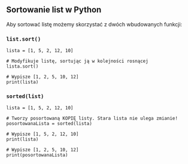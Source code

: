 ## Sortowanie list w Python

Aby sortować listę możemy skorzystać z dwóch wbudowanych funkcji:

### `list.sort()`

```
lista = [1, 5, 2, 12, 10]

# Modyfikuje listę, sortując ją w kolejności rosnącej
lista.sort()

# Wypisze [1, 2, 5, 10, 12]
print(lista)
```

### `sorted(list)`

```
lista = [1, 5, 2, 12, 10]

# Tworzy posortowaną KOPIĘ listy. Stara lista nie ulega zmianie!
posortowanaLista = sorted(lista)

# Wypisze [1, 5, 2, 12, 10]
print(lista)

# Wypisze [1, 2, 5, 10, 12]
print(posortowanaLista)
```

